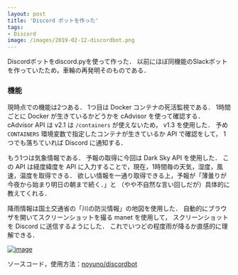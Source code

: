 ```yaml
---
layout: post
title: 'Discord ボットを作った'
tags:
- Discord
image: /images/2019-02-12-discordbot.png
---
```


Discordボットをdiscord.pyを使って作った．
以前にほぼ同機能のSlackボットを作っていたため，車輪の再発明そのものである．

### 機能

現時点での機能は2つある．
1つ目は Docker コンテナの死活監視である．
1時間ごとに Docker が生きているかどうかを cAdvisor を使って確認する．
cAdvisor API は v2.1 は `/containers` が使えないため， v1.3 を使用した．
予め `CONTAINERS` 環境変数で指定したコンテナが生きているか API で確認をして，
1つでも落ちていれば Discord に通知する．

もう1つは気象情報である．
予報の取得に今回は Dark Sky API を使用した．
この API は経度緯度を API に入力することで，現在，1時間毎の天気，湿度，風速，温度を取得できる．
欲しい情報を一通り取得できる上，予報が「薄曇りが今夜から始まり明日の朝まで続く．」と
（やや不自然な言い回しだが）具体的に教えてくれる．

降雨情報は国土交通省の「川の防災情報」の地図を使用した．
自動的にブラウザを開いてスクリーンショットを撮る manet を使用して，
スクリーンショットを Discord に送信するようにした．
これでいつどの程度雨が降るか直感的に理解できる．

[![image]({{page.image}})]({{page.image}})


ソースコード，使用方法：[noyuno/discordbot](https://github.com/noyuno/discordbot)


